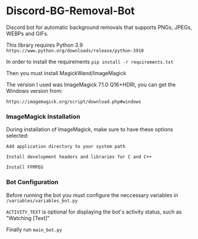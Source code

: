 # Discord-BG-Removal-Bot
Discord bot for automatic background removals that supports PNGs, JPEGs, WEBPs and GIFs.




This library requires Python 3.9
`https://www.python.org/downloads/release/python-3910`

In order to install the requirements
```pip install -r requirements.txt```

Then you must install MagickWand/ImageMagick

The version I used was ImageMagick 7.1.0 Q16+HDRI, you can get the Windows version from:

`https://imagemagick.org/script/download.php#windows`

### ImageMagick Installation
During installation of ImageMagick, make sure to have these options selected:

`Add application directory to your system path`

`Install development headers and libraries for C and C++`

`Install FFMPEG`


### Bot Configuration
Before running the bot you must configure the neccessary variables in `/variables/variables_bot.py`

`ACTIVITY_TEXT` is optional for displaying the bot's activity status, such as "Watching [Text]" 

Finally run `main_bot.py`
